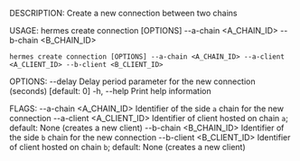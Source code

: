 DESCRIPTION:
Create a new connection between two chains

USAGE:
    hermes create connection [OPTIONS] --a-chain <A_CHAIN_ID> --b-chain <B_CHAIN_ID>

    hermes create connection [OPTIONS] --a-chain <A_CHAIN_ID> --a-client <A_CLIENT_ID> --b-client <B_CLIENT_ID>

OPTIONS:
        --delay <DELAY>    Delay period parameter for the new connection (seconds) [default: 0]
    -h, --help             Print help information

FLAGS:
        --a-chain <A_CHAIN_ID>      Identifier of the side `a` chain for the new connection
        --a-client <A_CLIENT_ID>    Identifier of client hosted on chain `a`; default: None (creates
                                    a new client)
        --b-chain <B_CHAIN_ID>      Identifier of the side `b` chain for the new connection
        --b-client <B_CLIENT_ID>    Identifier of client hosted on chain `b`; default: None (creates
                                    a new client)
